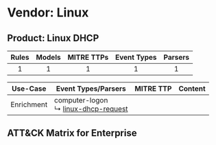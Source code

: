 Vendor: Linux
=============
Product: Linux DHCP
-------------------
| Rules | Models | MITRE TTPs | Event Types | Parsers |
|:-----:|:------:|:----------:|:-----------:|:-------:|
|   1   |   1    |     1      |      1      |    1    |

|  Use-Case  | Event Types/Parsers                                                                         | MITRE TTP | Content                                             |
|:----------:| ------------------------------------------------------------------------------------------- | --------- | --------------------------------------------------- |
| Enrichment |  computer-logon<br> ↳ [linux-dhcp-request](Parsers/parserContent_linux-dhcp-request.md)<br> |           | [](Rules_Models/r_m_linux_linux_dhcp_Enrichment.md) |

ATT&CK Matrix for Enterprise
----------------------------
